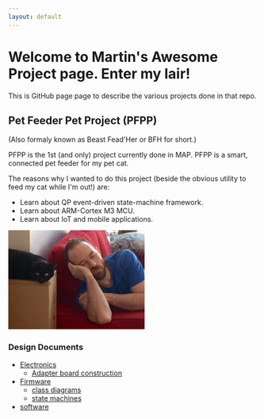 ```yaml
---
layout: default
---
```


# Welcome to Martin's Awesome Project page. Enter my lair!

This is GitHub page page to describe the various projects done in that repo.

## Pet Feeder Pet Project (PFPP)

(Also formaly known as Beast Fead'Her or BFH for short.)

PFPP is the 1st (and only) project currently done in MAP.
PFPP is a smart, connected pet feeder for my pet cat.

The reasons why I wanted to do this project (beside the obvious utility to feed my cat while I'm out!) are:

*  Learn about QP event-driven state-machine framework.
*  Learn about ARM-Cortex M3 MCU.
*  Learn about IoT and mobile applications.

<img src="./images/SukiEtMoi.jpg" alt="Suki and Me" height="200" width="275">

### Design Documents

*  [Electronics](./bfh_electronics)
   * [Adapter board construction](./bfh_adapter)
*  [Firmware](./bfh_firmware)
   * [class diagrams](./bfh_class_diagrams)
   * [state machines](./bfh_state_machines)
*  [software](./bfh_software)

